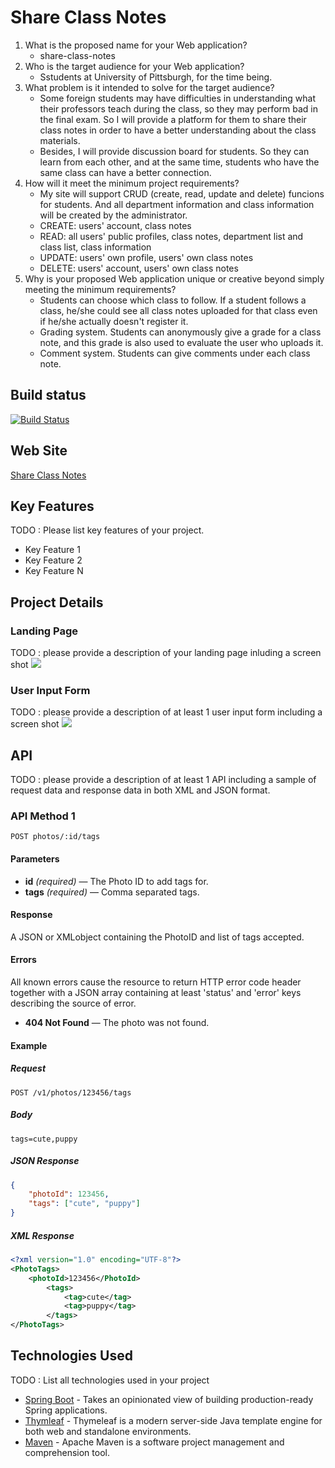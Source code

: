 # Share Class Notes

1. What is the proposed name for your Web application?
    - share-class-notes
2. Who is the target audience for your Web application?
    - Sstudents at University of Pittsburgh, for the time being.
3. What problem is it intended to solve for the target audience?
    - Some foreign students may have difficulties in understanding what their professors teach during the class, so they may perform bad in the final exam. So I will provide a platform for them to share their class notes in order to have a better understanding about the class materials.
    - Besides, I will provide discussion board for students. So they can learn from each other, and at the same time, students who have the same class can have a better connection.
4. How will it meet the minimum project requirements?
    - My site will support CRUD (create, read, update and delete) funcions for students. And all department information and class information will be created by the administrator.
    - CREATE: users' account, class notes
    - READ: all users' public profiles, class notes, department list and class list, class information
    - UPDATE: users' own profile, users' own class notes
    - DELETE: users' account, users' own class notes
5. Why is your proposed Web application unique or creative beyond simply meeting the minimum requirements?
    - Students can choose which class to follow. If a student follows a class, he/she could see all class notes uploaded for that class even if he/she actually doesn't register it.
    - Grading system. Students can anonymously give a grade for a class note, and this grade is also used to evaluate the user who uploads it.
    - Comment system. Students can give comments under each class note. 


## Build status

[![Build Status](https://travis-ci.org/infsci2560sp17/full-stack-web-April777.svg?branch=master)](https://travis-ci.org/infsci2560sp17/full-stack-web-April777)

## Web Site

[Share Class Notes](https://share-class-notes.herokuapp.com/)

## Key Features

TODO : Please list key features of your project.

* Key Feature 1
* Key Feature 2
* Key Feature N

## Project Details

### Landing Page

TODO : please provide a description of your landing page inluding a screen shot ![](https://.../image.JPG)

### User Input Form

TODO : please provide a description of at least 1 user input form including a screen shot ![](https://.../image.jpg)

## API

TODO : please provide a description of at least 1 API including a sample of request data and response data in both XML and JSON format.

### API Method 1

    POST photos/:id/tags

#### Parameters

- **id** _(required)_ — The Photo ID to add tags for.
- **tags** _(required)_ — Comma separated tags.

#### Response

A JSON or XMLobject containing the PhotoID and list of tags accepted.

#### Errors

All known errors cause the resource to return HTTP error code header together with a JSON array containing at least 'status' and 'error' keys describing the source of error.

- **404 Not Found** — The photo was not found.

#### Example

##### Request

    POST /v1/photos/123456/tags

##### Body

    tags=cute,puppy


##### JSON Response

```json
{
    "photoId": 123456,
    "tags": ["cute", "puppy"]
}
```

##### XML Response

```xml
<?xml version="1.0" encoding="UTF-8"?>
<PhotoTags>
    <photoId>123456</PhotoId>
        <tags>
            <tag>cute</tag>
            <tag>puppy</tag>
        </tags>
</PhotoTags>
```

## Technologies Used

TODO : List all technologies used in your project

- [Spring Boot](https://projects.spring.io/spring-boot/) - Takes an opinionated view of building production-ready Spring applications.
- [Thymleaf](http://www.thymeleaf.org/) - Thymeleaf is a modern server-side Java template engine for both web and standalone environments.
- [Maven](https://maven.apache.org/) - Apache Maven is a software project management and comprehension tool.
